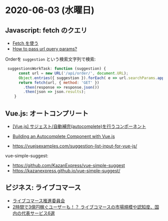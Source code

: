# 2020-06-03 (水曜日)

## Javascript: fetch のクエリ

- [Fetch を使う](https://developer.mozilla.org/ja/docs/Web/API/Fetch_API/Using_Fetch)
- [How to pass url query params?](https://github.com/github/fetch/issues/256)

Orderを `suggestion` という検索文字列で検索:

~~~js
 suggestionsWorkTask: function (suggestion) {
      const url = new URL('/api/order/', document.URL);
      Object.entries({ suggestion }).forEach( e => url.searchParams.append(e[0], e[1]))
      return fetch(url, { method: 'GET' })
        .then(response => response.json())
        .then(json => json.results);
    }
~~~

## Vue.js: オートコンプリート

- [[Vue.js] サジェスト/自動補完(autocomplete)を行うコンポーネント](https://qiita.com/teramo3033/items/aa93c3de35a7c66a2cd2)
- [Building an Autocomplete Component with Vue.js](https://www.digitalocean.com/community/tutorials/vuejs-vue-autocomplete-component)

- https://vuejsexamples.com/suggestion-list-input-for-vue-js/

vue-simple-suggest:

- https://github.com/KazanExpress/vue-simple-suggest
- https://kazanexpress.github.io/vue-simple-suggest/

## ビジネス: ライブコマース

- [ライブコマース推進委員会](https://livecs.jp/)
- [2時間で3億円稼ぐユーザーも！？ ライブコマースの市場規模や認知度、国内の代表サービス6選](https://gaiax-socialmedialab.jp/post-53681/)
